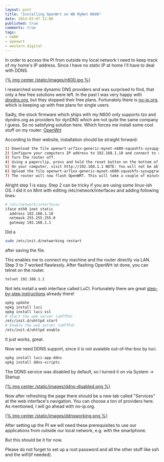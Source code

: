 ```yaml
---
layout: post
title: "Installing OpenWrt on WD MyNet N600"
date: 2014-02-07 12:00
published: true
comments: true
tags:
- n600
- openwrt
- western digital
---
```


In order to access the PI from outside my local network I need to keep track of my home's IP address. Since I have no static IP at home I'll have to deal with DDNS.
<!-- (Please let me know if there are other solutions, maybe self hosted?) -->
[{% img center /static/images/n600.jpg %}]({{root_url}}/images/n600.jpg)

I researched some dynamic DNS providers and was surprised to find, that only a few free solutions were left.
In the past I was very happy with [dnydns.org](http://dyndns.org), but they stopped their free plans.
Fortunately there is [no-ip.org](http://no-ip.org), which is keeping up with free plans for single users.

Sadly, the stock firmware which ships with my N600 only supports tzo and dyndns.org as providers for dynDNS which are not quite the same company I guess.
So no satisfying solution here.
Which forces me install some cool stuff on my router: [OpenWrt](http://openwrt.org)

According to their website, installation should be straight forward:

``` bash
1) Download the file openwrt-ar71xx-generic-mynet-n600-squashfs-sysupgrade.bin
2) Configure your computers IP address to 192.168.1.10 and connect to a LAN port in the router.
3) Turn the router off.
4) Using a paperclip, press and hold the reset button on the bottom of the router and turn it on. Hold the reset button for at least 15 seconds.
5) On your computer, visit http://192.168.1.1 NOTE: You will not be able to ping this address.
6) Upload the file openwrt-ar71xx-generic-mynet-n600-squashfs-sysupgrade.bin as downloaded earlier.
7) The router will now flash OpenWRT. This will take a couple of minutes to achieve. You can ping 192.168.1.1 and watch for ping replies to see when your router has rebooted into OpenWRT
```

Alright step 1 is easy. Step 2 can be tricky if you are using some linux-ish OS.
I did it on Mint with editing /etc/network/interfaces and adding following lines:

``` bash
# /etc/network/interfaces
iface eth0 inet static
  address 192.168.1.10
  netmask 255.255.255.0
  gateway 192.168.1.1
```

Did a

``` bash
sudo /etc/init.d/networking restart
```
after saving the file.

This enables me to connect my machine and the router directly via LAN.
Step 3 to 7 worked flawlessly.
After flashing OpenWrt ist done, you can telnet on the router.

``` bash
telnet 192.168.1.1
```

Not lets install a web interface called LuCI.
Fortunately there are great [step-by-step instructions](http://wiki.openwrt.org/doc/howto/luci.essentials) already there!

``` bash
opkg update
opkg install luci
opkg install luci-ssl
# Start the web server (uHTTPd)
/etc/init.d/uhttpd start
# Enable the web server (uHTTPd)
/etc/init.d/uhttpd enable
```

It just works, great.


Now we need DDNS support, since it is not avaiable out-of-the-box by luci.

``` bash
opkg install luci-app-ddns
opkg install ddns-scripts
```

The DDNS service was disabled by default, so I turned it on via System -> Startup

[{% img center /static/images/ddns-disabled.png %}]({{root_url}}/images/ddns-disabled.png)

Now after refreshing the page there should be a new tab called "Services" at the web interface's navigation.
You can choose a ton of providers here. As mentioned, I will go ahead with no-ip.org.

[{% img center /static/images/ddnsworking.png %}]({{root_url}}/images/ddnsworking.png)

After setting up the PI we will need these prerequisites to use our applications from outside our local network, e.g. with the smartphone.

But this should be it for now.

Please do not forget to set up a root password and all the other stuff like ssh and the wifi(if needed).
